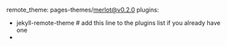 remote_theme: pages-themes/merlot@v0.2.0
plugins:
- jekyll-remote-theme # add this line to the plugins list if you already have one
- 
